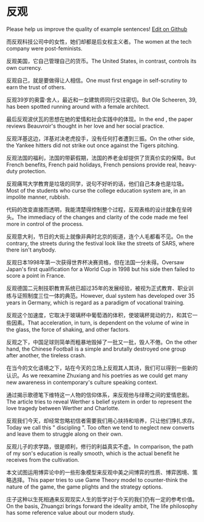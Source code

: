 # 反观

Please help us improve the quality of example sentences! [Edit on Github](https://github.com/jiyushe/jiyu-example-sentence-source/blob/main/chinese/fanguan.md)

<p><span class="chinese">而反观科技公司中的女性，她们却都是后女权主义者。</span><span class="english">The women at the tech company were post-feminists.</span></p>

<p><span class="chinese">反观美国，它自己管理自己的货币。</span><span class="english">The United States, in contrast, controls its own currency.</span></p>

<p><span class="chinese">反观自己，就是要做得让人相信。</span><span class="english">One must first engage in self-scrutiny to earn the trust of others.</span></p>

<p><span class="chinese">反观39岁的奥雷·舍人，最近和一女建筑师同行交往密切。</span><span class="english">But Ole Scheeren, 39, has been spotted running around with a female architect.</span></p>

<p><span class="chinese">最后反观波伏瓦的思想在她的爱情和社会实践中的体现。</span><span class="english">In the end , the paper reviews Beauvroir's thought in her love and her social practice.</span></p>

<p><span class="chinese">反观洋基这边，洋基对决老虎投手，没有任何打者遭到三振。</span><span class="english">On the other side, the Yankee hitters did not strike out once against the Tigers pitching.</span></p>

<p><span class="chinese">反观法国的福利，法国的带薪假期，法国的养老金却提供了货真价实的保障。</span><span class="english">But French benefits, French paid holidays, French pensions provide real, heavy-duty protection.</span></p>

<p><span class="chinese">反观痛骂大学教育是垃圾的同学，说句不好听的话，他们自己本身也是垃圾。</span><span class="english">Most of the students who curse the college education system are, in an impolite manner, rubbish.</span></p>

<p><span class="chinese">代码的改变直接而透明，我能清楚得控制整个过程，反观表格的设计就象在垒砖头。</span><span class="english">The immediacy of the changes and clarity of the code made me feel more in control of the process.</span></p>

<p><span class="chinese">反观意大利，节日的大街上就像非典时北京的街道，连个人毛都看不见。</span><span class="english">On the contrary, the streets during the festival look like the streets of SARS, where there isn't anybody.</span></p>

<p><span class="chinese">反观日本1998年第一次获得世界杯决赛资格，但在法国一分未得。</span><span class="english">Oversaw Japan's first qualification for a World Cup in 1998 but his side then failed to score a point in France.</span></p>

<p><span class="chinese">反观德国二元制技职教育系统已超过35年的发展经验，被视为正式教育、职业训练与证照制度三位一体的典范。</span><span class="english">However, dual system has developed over 35 years in Germany, which is regard as a paradigm of vocational training.</span></p>

<p><span class="chinese">反观这个加速度，它取决于玻璃杯中葡萄酒的体积，使玻璃杯晃动的力，和其它一些因素。</span><span class="english">That acceleration, in turn, is dependent on the volume of wine in the glass, the force of shaking, and other factors.</span></p>

<p><span class="chinese">反观之下，中国足球则简单而粗暴地毁掉了一批又一批，毁人不倦。</span><span class="english">On the other hand, the Chinese Football is a simple and brutally destroyed one group after another, the tireless crash.</span></p>

<p><span class="chinese">在当今的文化语境之下，站在今天的立场上反观其人其诗，我们可以得到一些新的认识。</span><span class="english">As we reexamine Zhuxiang and his poetries as we could get many new awareness in contemporary's culture speaking context.</span></p>

<p><span class="chinese">通过揭示歌德笔下维特这一人物的信仰体系，来反观他与绿蒂之间的爱情悲剧。</span><span class="english">The article tries to reveal Werther s belief system in order to represent the love tragedy between Werther and Charlotte.</span></p>

<p><span class="chinese">反观我们今天，却经常忽略初信者需要我们用心扶持和培养，只让他们挣扎求存。</span><span class="english">Today we call this " discipling ". Too often we tend to neglect new converts and leave them to struggle along on their own.</span></p>

<p><span class="chinese">反观儿子的求学路，很是顺利，修行的利益真实不虚。</span><span class="english">In comparison, the path of my son's education is really smooth, which is the actual benefit he receives from the cultivation.</span></p>

<p><span class="chinese">本文试图运用博弈论中的一些形象模型来反观中美之间博弈的性质、博弈困境、策略选择。</span><span class="english">This paper tries to use Game Theory model to counter-think the nature of the game, the game plights and the strategy options.</span></p>

<p><span class="chinese">庄子这种以生死相通来反观现实人生的哲学对于今天的我们仍有一定的参考价值。</span><span class="english">On the basis, Zhuangzi brings forward the ideality ambit, The life philosophy has some reference value about our modern study.</span></p>

